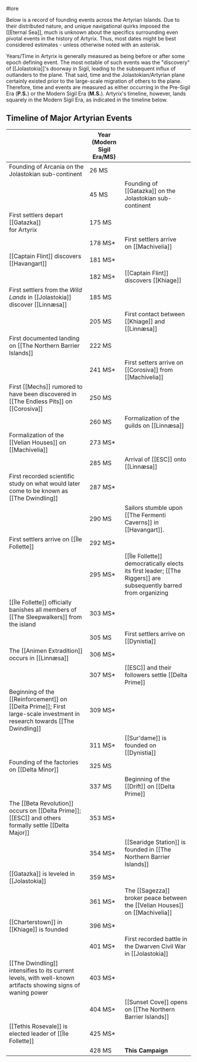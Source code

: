 #lore 

Below is a record of founding events across the Artyrian Islands. Due to their distributed nature, and unique navigational quirks imposed the [[Eternal Sea]], much is unknown about the specifics surrounding even pivotal events in the history of Artyrix. Thus, most dates might be best considered estimates - unless otherwise noted with an asterisk.

Years/Time in Artyrix is generally measured as being before or after some epoch defining event. The most notable of such events was the "discovery" of  [[Jolastokia]]'s doorway in Sigil, leading to the subsequent influx of outlanders to the plane. That said, time and the Jolastokian/Artyrian plane certainly existed prior to the large-scale migration of others to the plane. Therefore, time and events are measured as either occurring in the Pre-Sigil Era (**P.S.**) or the Modern Sigil Era (**M.S.**). Artyrix's timeline, however, lands squarely in the Modern Sigil Era, as indicated in the timeline below. 
## Timeline of Major Artyrian Events

|  | Year (Modern Sigil Era/MS) |  |
| ---- | ---- | ---- |
| Founding of Arcania on the<br>Jolastokian sub-continent | 26 MS |  |
|  | 45 MS | Founding of [[Gatazka]] on the <br>Jolastokian sub-continent |
| First settlers depart [[Gatazka]] <br>for Artyrix | 175 MS |  |
|  | 178 MS* | First settlers arrive<br>on [[Machivelia]] |
| [[Captain Flint]] discovers [[Havangart]] | 181 MS* |  |
|  | 182 MS* | [[Captain Flint]] discovers [[Khiage]] |
| First settlers from the *Wild Lands* in [[Jolastokia]] discover [[Linnæsa]] | 185 MS |  |
|  | 205 MS | First contact between [[Khiage]] and [[Linnæsa]] |
| First documented landing on [[The Northern Barrier Islands]] | 222 MS |  |
|  | 241 MS* | First setters arrive on [[Corosiva]] from [[Machivelia]] |
| First [[Mechs]] rumored to have been discovered in [[The Endless Pits]] on [[Corosiva]] | 250 MS |  |
|  | 260 MS | Formalization of the guilds on [[Linnæsa]] |
| Formalization of the [[Velian Houses]] on [[Machivelia]] | 273 MS* |  |
|  | 285 MS | Arrival of [[ESC]] onto [[Linnæsa]] |
| First recorded scientific study on what would later come to be known as [[The Dwindling]] | 287 MS* |  |
|  | 290 MS | Sailors stumble upon [[The Fermenti Caverns]] in [[Havangart]]. |
| First settlers arrive on [[Île Follette]] | 292 MS* |  |
|  | 295 MS* | [[Île Follette]] democratically elects its first leader; [[The Riggers]] are subsequently barred from organizing |
| [[Île Follette]] officially banishes all members of [[The Sleepwalkers]] from the island | 303 MS* |  |
|  | 305 MS | First settlers arrive on [[Dynistia]] |
| The [[Animen Extradition]] occurs in [[Linnæsa]] | 306 MS* |  |
|  | 307 MS* | [[ESC]] and their followers settle [[Delta Prime]] |
| Beginning of the [[Reinforcement]] on [[Delta Prime]]; First large-scale investment in research towards [[The Dwindling]] | 309 MS* |  |
|  | 311 MS* | [[Sur'dame]] is founded on [[Dynistia]] |
| Founding of the factories on [[Delta Minor]] | 325 MS |  |
|  | 337 MS | Beginning of the [[Drift]] on [[Delta Prime]] |
| The [[Beta Revolution]] occurs on [[Delta Prime]]; [[ESC]] and others formally settle [[Delta Major]] | 353 MS* |  |
|  | 354 MS* | [[Searidge Station]] is founded in [[The Northern Barrier Islands]] |
| [[Gatazka]] is leveled in [[Jolastokia]] | 359 MS* |  |
|  | 361 MS* | The [[Sagezza]] broker peace between the [[Velian Houses]] on [[Machivelia]] |
| [[Charterstown]] in [[Khiage]] is founded | 396 MS* |  |
|  | 401 MS* | First recorded battle in the Dwarven Civil War in [[Jolastokia]] |
| [[The Dwindling]] intensifies to its current levels, with well-known artifacts showing signs of waning power  | 403 MS* |  |
|  | 404 MS* | [[Sunset Cove]] opens on [[The Northern Barrier Islands]] |
| [[Tethis Rosevale]] is elected leader of [[Île Follette]] | 425 MS* |  |
|  | 428 MS | **This Campaign** |
